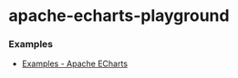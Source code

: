 apache-echarts-playground
=========================

### Examples
- [Examples - Apache ECharts](https://echarts.apache.org/examples/en/editor.html?c=line-function)

